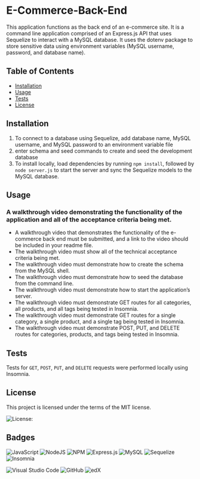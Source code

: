 # E-Commerce-Back-End

This application functions as the back end of an e-commerce site. It is a command line application comprised of an Express.js API that uses Sequelize to interact with a MySQL database. It uses the dotenv package to store sensitive data using environment variables (MySQL username, password, and database name).


## Table of Contents
* [Installation](#installation)
* [Usage](#usage)
* [Tests](#tests)
* [License](#license)


## Installation
  
1. To connect to a database using Sequelize, add database name, MySQL username, and MySQL password to an environment variable file
2. enter schema and seed commands to create and seed the development database
3. To install locally, load dependencies by running `npm install`, followed by `node server.js` to start the server and sync the Sequelize models to the MySQL database.


## Usage

### A walkthrough video demonstrating the functionality of the application and all of the acceptance criteria being met.
* A walkthrough video that demonstrates the functionality of the e-commerce back end must be submitted, and a link to the video should be included in your readme file.
* The walkthrough video must show all of the technical acceptance criteria being met.
* The walkthrough video must demonstrate how to create the schema from the MySQL shell.
* The walkthrough video must demonstrate how to seed the database from the command line.
* The walkthrough video must demonstrate how to start the application’s server.
* The walkthrough video must demonstrate GET routes for all categories, all products, and all tags being tested in Insomnia.
* The walkthrough video must demonstrate GET routes for a single category, a single product, and a single tag being tested in Insomnia.
* The walkthrough video must demonstrate POST, PUT, and DELETE routes for categories, products, and tags being tested in Insomnia.


## Tests

Tests for `GET`, `POST`, `PUT`, and `DELETE` requests were performed locally using Insomnia.


## License

 This project is licensed under the terms of the MIT license.

 ![License: ](https://img.shields.io/badge/License-MIT-blueviolet.svg)


## Badges

![JavaScript](https://img.shields.io/badge/javascript-%23323330.svg?style=for-the-badge&logo=javascript&logoColor=%23F7DF1E)  ![NodeJS](https://img.shields.io/badge/node.js-6DA55F?style=for-the-badge&logo=node.js&logoColor=white)  ![NPM](https://img.shields.io/badge/NPM-%23CB3837.svg?style=for-the-badge&logo=npm&logoColor=white)  ![Express.js](https://img.shields.io/badge/express.js-%23404d59.svg?style=for-the-badge&logo=express&logoColor=%2361DAFB)  ![MySQL](https://img.shields.io/badge/mysql-%2300f.svg?style=for-the-badge&logo=mysql&logoColor=white)  ![Sequelize](https://img.shields.io/badge/Sequelize-52B0E7?style=for-the-badge&logo=Sequelize&logoColor=white)  ![Insomnia](https://img.shields.io/badge/Insomnia-black?style=for-the-badge&logo=insomnia&logoColor=5849BE)

![Visual Studio Code](https://img.shields.io/badge/Visual%20Studio%20Code-0078d7.svg?style=for-the-badge&logo=visual-studio-code&logoColor=white) ![GitHub](https://img.shields.io/badge/github-%23121011.svg?style=for-the-badge&logo=github&logoColor=white)  ![edX](https://img.shields.io/badge/edX-%2302262B.svg?style=for-the-badge&logo=edX&logoColor=white)
